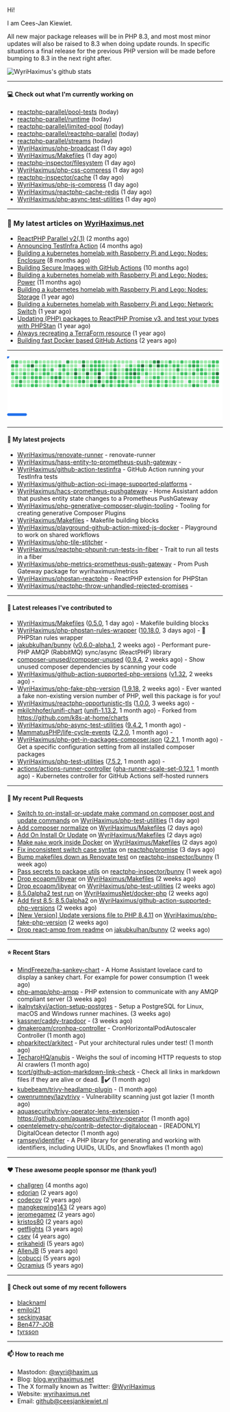 Hi!

I am Cees-Jan Kiewiet.

All new major package releases will be in PHP 8.3, and most most minor updates will also be raised to 8.3 when doing update rounds. In specific situations a final release for the previous PHP version will be made before bumping to 8.3 in the next right after.

![WyriHaximus's github stats](https://github-readme-stats.vercel.app/api?username=WyriHaximus&show_icons=true)

---

#### 💻 Check out what I'm currently working on

- [reactphp-parallel/pool-tests](https://github.com/reactphp-parallel/pool-tests) (today)
- [reactphp-parallel/runtime](https://github.com/reactphp-parallel/runtime) (today)
- [reactphp-parallel/limited-pool](https://github.com/reactphp-parallel/limited-pool) (today)
- [reactphp-parallel/reactphp-parallel](https://github.com/reactphp-parallel/reactphp-parallel) (today)
- [reactphp-parallel/streams](https://github.com/reactphp-parallel/streams) (today)
- [WyriHaximus/php-broadcast](https://github.com/WyriHaximus/php-broadcast) (1 day ago)
- [WyriHaximus/Makefiles](https://github.com/WyriHaximus/Makefiles) (1 day ago)
- [reactphp-inspector/filesystem](https://github.com/reactphp-inspector/filesystem) (1 day ago)
- [WyriHaximus/php-css-compress](https://github.com/WyriHaximus/php-css-compress) (1 day ago)
- [reactphp-inspector/cache](https://github.com/reactphp-inspector/cache) (1 day ago)
- [WyriHaximus/php-js-compress](https://github.com/WyriHaximus/php-js-compress) (1 day ago)
- [WyriHaximus/reactphp-cache-redis](https://github.com/WyriHaximus/reactphp-cache-redis) (1 day ago)
- [WyriHaximus/php-async-test-utilities](https://github.com/WyriHaximus/php-async-test-utilities) (1 day ago)

---

### 📜 My latest articles on [WyriHaximus.net](https://blog.wyrihaximus.net/)

- [ReactPHP Parallel v2(.1)](https://blog.wyrihaximus.net/2025/06/reactphp-parallel-v2-/) (2 months ago)
- [Announcing TestInfra Action](https://blog.wyrihaximus.net/2025/03/announcing-testinfra-action/) (4 months ago)
- [Building a kubernetes homelab with Raspberry Pi and Lego: Nodes: Enclosure](https://blog.wyrihaximus.net/2024/12/building-a-kubernetes-homelab-with-raspberry-pies-and-lego-nodes-enclosure/) (8 months ago)
- [Building Secure Images with GitHub Actions](https://blog.wyrihaximus.net/2024/10/building-secure-images-with-github-actions/) (10 months ago)
- [Building a kubernetes homelab with Raspberry Pi and Lego: Nodes: Power](https://blog.wyrihaximus.net/2024/09/building-a-kubernetes-homelab-with-raspberry-pies-and-lego-nodes-power/) (11 months ago)
- [Building a kubernetes homelab with Raspberry Pi and Lego: Nodes: Storage](https://blog.wyrihaximus.net/2024/08/building-a-kubernetes-homelab-with-raspberry-pies-and-lego-nodes-storage/) (1 year ago)
- [Building a kubernetes homelab with Raspberry Pi and Lego: Network: Switch](https://blog.wyrihaximus.net/2024/07/building-a-kubernetes-homelab-with-raspberry-pies-and-lego-network-switch/) (1 year ago)
- [Updating (PHP) packages to ReactPHP Promise v3, and test your types with PHPStan](https://blog.wyrihaximus.net/2024/06/updating-php-packages-to-reactphp-promise-v3--and-test-your-types-with-phpstan/) (1 year ago)
- [Always recreating a TerraForm resource](https://blog.wyrihaximus.net/2024/04/always-recreating-a-terraform-resource/) (1 year ago)
- [Building fast Docker based GitHub Actions](https://blog.wyrihaximus.net/2023/03/building-fast-docker-based-github-actions/) (2 years ago)

---

<picture>
  <source
    media="(prefers-color-scheme: dark)"
    srcset="images/breakout-dark.svg"
  />
  <source
    media="(prefers-color-scheme: light)"
    srcset="images/breakout-light.svg"
  />
  <img alt="Breakout Game" src="images/breakout-light.svg" />
</picture>

---

#### 🌱 My latest projects

- [WyriHaximus/renovate-runner](https://github.com/WyriHaximus/renovate-runner) - renovate-runner
- [WyriHaximus/hass-entity-to-prometheus-push-gateway](https://github.com/WyriHaximus/hass-entity-to-prometheus-push-gateway) - 
- [WyriHaximus/github-action-testinfra](https://github.com/WyriHaximus/github-action-testinfra) - GitHub Action running your TestInfra tests
- [WyriHaximus/github-action-oci-image-supported-platforms](https://github.com/WyriHaximus/github-action-oci-image-supported-platforms) - 
- [WyriHaximus/hacs-prometheus-pushgateway](https://github.com/WyriHaximus/hacs-prometheus-pushgateway) - Home Assistant addon that pushes entity state changes to a Prometheus PushGateway
- [WyriHaximus/php-generative-composer-plugin-tooling](https://github.com/WyriHaximus/php-generative-composer-plugin-tooling) - Tooling for creating generative Composer Plugins
- [WyriHaximus/Makefiles](https://github.com/WyriHaximus/Makefiles) - Makefile building blocks
- [WyriHaximus/playground-github-action-mixed-js-docker](https://github.com/WyriHaximus/playground-github-action-mixed-js-docker) - Playground to work on shared workflows
- [WyriHaximus/php-tile-stitcher](https://github.com/WyriHaximus/php-tile-stitcher) - 
- [WyriHaximus/reactphp-phpunit-run-tests-in-fiber](https://github.com/WyriHaximus/reactphp-phpunit-run-tests-in-fiber) - Trait to run all tests in a fiber
- [WyriHaximus/php-metrics-prometheus-push-gateway](https://github.com/WyriHaximus/php-metrics-prometheus-push-gateway) - Prom Push Gateway package for wyrihaximus/metrics
- [WyriHaximus/phpstan-reactphp](https://github.com/WyriHaximus/phpstan-reactphp) - ReactPHP extension for PHPStan
- [WyriHaximus/reactphp-throw-unhandled-rejected-promises](https://github.com/WyriHaximus/reactphp-throw-unhandled-rejected-promises) - 

---

#### 🔭 Latest releases I've contributed to

- [WyriHaximus/Makefiles](https://github.com/WyriHaximus/Makefiles) ([0.5.0](https://github.com/WyriHaximus/Makefiles/releases/tag/0.5.0), 1 day ago) - Makefile building blocks
- [WyriHaximus/php-phpstan-rules-wrapper](https://github.com/WyriHaximus/php-phpstan-rules-wrapper) ([10.18.0](https://github.com/WyriHaximus/php-phpstan-rules-wrapper/releases/tag/10.18.0), 3 days ago) - 🌯 PHPStan rules wrapper
- [jakubkulhan/bunny](https://github.com/jakubkulhan/bunny) ([v0.6.0-alpha.1](https://github.com/jakubkulhan/bunny/releases/tag/v0.6.0-alpha.1), 2 weeks ago) - Performant pure-PHP AMQP (RabbitMQ) sync/async (ReactPHP) library
- [composer-unused/composer-unused](https://github.com/composer-unused/composer-unused) ([0.9.4](https://github.com/composer-unused/composer-unused/releases/tag/0.9.4), 2 weeks ago) - Show unused composer dependencies by scanning your code
- [WyriHaximus/github-action-supported-php-versions](https://github.com/WyriHaximus/github-action-supported-php-versions) ([v1.32](https://github.com/WyriHaximus/github-action-supported-php-versions/releases/tag/v1.32), 2 weeks ago) - 
- [WyriHaximus/php-fake-php-version](https://github.com/WyriHaximus/php-fake-php-version) ([1.9.18](https://github.com/WyriHaximus/php-fake-php-version/releases/tag/1.9.18), 2 weeks ago) - Ever wanted a fake non-existing version number of PHP, well this package is for you!
- [WyriHaximus/reactphp-opportunistic-tls](https://github.com/WyriHaximus/reactphp-opportunistic-tls) ([1.0.0](https://github.com/WyriHaximus/reactphp-opportunistic-tls/releases/tag/1.0.0), 3 weeks ago) - 
- [mkilchhofer/unifi-chart](https://github.com/mkilchhofer/unifi-chart) ([unifi-1.13.2](https://github.com/mkilchhofer/unifi-chart/releases/tag/unifi-1.13.2), 1 month ago) - Forked from https://github.com/k8s-at-home/charts
- [WyriHaximus/php-async-test-utilities](https://github.com/WyriHaximus/php-async-test-utilities) ([9.4.2](https://github.com/WyriHaximus/php-async-test-utilities/releases/tag/9.4.2), 1 month ago) - 
- [MammatusPHP/life-cycle-events](https://github.com/MammatusPHP/life-cycle-events) ([2.2.0](https://github.com/MammatusPHP/life-cycle-events/releases/tag/2.2.0), 1 month ago) - 
- [WyriHaximus/php-get-in-packages-composer.json](https://github.com/WyriHaximus/php-get-in-packages-composer.json) ([2.2.1](https://github.com/WyriHaximus/php-get-in-packages-composer.json/releases/tag/2.2.1), 1 month ago) - Get a specific configuration setting from all installed composer packages
- [WyriHaximus/php-test-utilities](https://github.com/WyriHaximus/php-test-utilities) ([7.5.2](https://github.com/WyriHaximus/php-test-utilities/releases/tag/7.5.2), 1 month ago) - 
- [actions/actions-runner-controller](https://github.com/actions/actions-runner-controller) ([gha-runner-scale-set-0.12.1](https://github.com/actions/actions-runner-controller/releases/tag/gha-runner-scale-set-0.12.1), 1 month ago) - Kubernetes controller for GitHub Actions self-hosted runners

---

#### 🔨 My recent Pull Requests

- [Switch to on-install-or-update make command on composer post and update commands](https://github.com/WyriHaximus/php-test-utilities/pull/1063) on [WyriHaximus/php-test-utilities](https://github.com/WyriHaximus/php-test-utilities) (1 day ago)
- [Add composer normalize](https://github.com/WyriHaximus/Makefiles/pull/36) on [WyriHaximus/Makefiles](https://github.com/WyriHaximus/Makefiles) (2 days ago)
- [Add On Install Or Update](https://github.com/WyriHaximus/Makefiles/pull/35) on [WyriHaximus/Makefiles](https://github.com/WyriHaximus/Makefiles) (2 days ago)
- [Make `make` work inside Docker](https://github.com/WyriHaximus/Makefiles/pull/34) on [WyriHaximus/Makefiles](https://github.com/WyriHaximus/Makefiles) (2 days ago)
- [Fix inconsistent switch case syntax](https://github.com/reactphp/promise/pull/269) on [reactphp/promise](https://github.com/reactphp/promise) (3 days ago)
- [Bump makefiles down as Renovate test](https://github.com/reactphp-inspector/bunny/pull/13) on [reactphp-inspector/bunny](https://github.com/reactphp-inspector/bunny) (1 week ago)
- [Pass secrets to package utils](https://github.com/reactphp-inspector/bunny/pull/11) on [reactphp-inspector/bunny](https://github.com/reactphp-inspector/bunny) (1 week ago)
- [Drop ecoapm/libyear](https://github.com/WyriHaximus/Makefiles/pull/31) on [WyriHaximus/Makefiles](https://github.com/WyriHaximus/Makefiles) (2 weeks ago)
- [Drop ecoapm/libyear](https://github.com/WyriHaximus/php-test-utilities/pull/1054) on [WyriHaximus/php-test-utilities](https://github.com/WyriHaximus/php-test-utilities) (2 weeks ago)
- [8.5.0alpha2 test run](https://github.com/WyriHaximusNet/docker-php/pull/288) on [WyriHaximusNet/docker-php](https://github.com/WyriHaximusNet/docker-php) (2 weeks ago)
- [Add first 8.5: 8.5.0alpha2](https://github.com/WyriHaximus/github-action-supported-php-versions/pull/61) on [WyriHaximus/github-action-supported-php-versions](https://github.com/WyriHaximus/github-action-supported-php-versions) (2 weeks ago)
- [[New Version] Update versions file to PHP 8.4.11](https://github.com/WyriHaximus/php-fake-php-version/pull/146) on [WyriHaximus/php-fake-php-version](https://github.com/WyriHaximus/php-fake-php-version) (2 weeks ago)
- [Drop react-amqp from readme](https://github.com/jakubkulhan/bunny/pull/190) on [jakubkulhan/bunny](https://github.com/jakubkulhan/bunny) (2 weeks ago)

---

#### ⭐ Recent Stars

- [MindFreeze/ha-sankey-chart](https://github.com/MindFreeze/ha-sankey-chart) - A Home Assistant lovelace card to display a sankey chart. For example for power consumption (1 week ago)
- [php-amqp/php-amqp](https://github.com/php-amqp/php-amqp) - PHP extension to communicate with any AMQP compliant server (3 weeks ago)
- [ikalnytskyi/action-setup-postgres](https://github.com/ikalnytskyi/action-setup-postgres) - Setup a PostgreSQL for Linux, macOS and Windows runner machines. (3 weeks ago)
- [kassner/caddy-trapdoor](https://github.com/kassner/caddy-trapdoor) -  (3 weeks ago)
- [dmakeroam/cronhpa-controller](https://github.com/dmakeroam/cronhpa-controller) - CronHorizontalPodAutoscaler Controller (1 month ago)
- [phparkitect/arkitect](https://github.com/phparkitect/arkitect) - Put your architectural rules under test! (1 month ago)
- [TecharoHQ/anubis](https://github.com/TecharoHQ/anubis) - Weighs the soul of incoming HTTP requests to stop AI crawlers (1 month ago)
- [tcort/github-action-markdown-link-check](https://github.com/tcort/github-action-markdown-link-check) - Check all links in markdown files if they are alive or dead. 🔗✔️ (1 month ago)
- [kubebeam/trivy-headlamp-plugin](https://github.com/kubebeam/trivy-headlamp-plugin) -  (1 month ago)
- [owenrumney/lazytrivy](https://github.com/owenrumney/lazytrivy) - Vulnerability scanning just got lazier (1 month ago)
- [aquasecurity/trivy-operator-lens-extension](https://github.com/aquasecurity/trivy-operator-lens-extension) - https://github.com/aquasecurity/trivy-operator (1 month ago)
- [opentelemetry-php/contrib-detector-digitalocean](https://github.com/opentelemetry-php/contrib-detector-digitalocean) - [READONLY] DigitalOcean detector (1 month ago)
- [ramsey/identifier](https://github.com/ramsey/identifier) - A PHP library for generating and working with identifiers, including UUIDs, ULIDs, and Snowflakes (1 month ago)

---

#### ❤️ These awesome people sponsor me (thank you!)

- [challgren](https://github.com/challgren) (4 months ago)
- [edorian](https://github.com/edorian) (2 years ago)
- [codecov](https://github.com/codecov) (2 years ago)
- [mangkepwing143](https://github.com/mangkepwing143) (2 years ago)
- [jeromegamez](https://github.com/jeromegamez) (2 years ago)
- [kristos80](https://github.com/kristos80) (2 years ago)
- [getflights](https://github.com/getflights) (3 years ago)
- [csev](https://github.com/csev) (4 years ago)
- [erikaheidi](https://github.com/erikaheidi) (5 years ago)
- [AllenJB](https://github.com/AllenJB) (5 years ago)
- [lcobucci](https://github.com/lcobucci) (5 years ago)
- [Ocramius](https://github.com/Ocramius) (5 years ago)

---

#### 👯 Check out some of my recent followers

- [blacknaml](https://github.com/blacknaml)
- [emiloi21](https://github.com/emiloi21)
- [seckinyasar](https://github.com/seckinyasar)
- [Ben477-JOB](https://github.com/Ben477-JOB)
- [tyrsson](https://github.com/tyrsson)

---

#### 📫 How to reach me

- Mastodon: [@wyri@haxim.us](https://toot-toot.wyrihaxim.us/@wyri)
- Blog: [blog.wyrihaximus.net](https://blog.wyrihaximus.net/)
- The X formally known as Twitter: [@WyriHaximus](https://twitter.com/WyriHaximus)
- Website: [wyrihaximus.net](https://wyrihaximus.net/)
- Email: [github@ceesjankiewiet.nl](mailto:github@ceesjankiewiet.nl)
